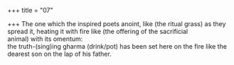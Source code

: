 +++
title = "07"

+++
The one which the inspired poets anoint, like (the ritual grass) as they  spread it, heating it with fire like (the offering of the sacrificial  
animal) with its omentum:  
the truth-(sing)ing gharma (drink/pot) has been set here on the fire like  the dearest son on the lap of his father.  